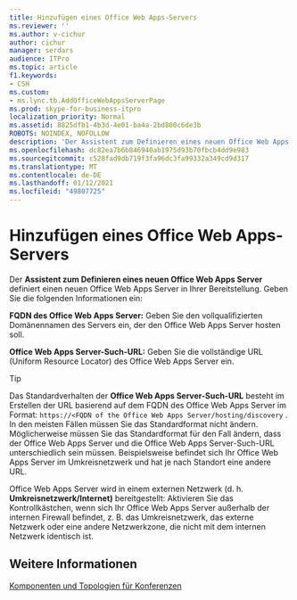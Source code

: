 ```yaml
---
title: Hinzufügen eines Office Web Apps-Servers
ms.reviewer: ''
ms.author: v-cichur
author: cichur
manager: serdars
audience: ITPro
ms.topic: article
f1.keywords:
- CSH
ms.custom:
- ms.lync.tb.AddOfficeWebAppsServerPage
ms.prod: skype-for-business-itpro
localization_priority: Normal
ms.assetid: 8825dfb1-4b3d-4e01-ba4a-2bd800c6de3b
ROBOTS: NOINDEX, NOFOLLOW
description: 'Der Assistent zum Definieren eines neuen Office Web Apps Server definiert einen neuen Office Web Apps Server in Ihrer Bereitstellung. Geben Sie die folgenden Informationen ein:'
ms.openlocfilehash: dc82ea7b6b846940ab1975d93b70fbcb4dd9e983
ms.sourcegitcommit: c528fad9db719f3fa96dc3fa99332a349cd9d317
ms.translationtype: MT
ms.contentlocale: de-DE
ms.lasthandoff: 01/12/2021
ms.locfileid: "49807725"
---
```

# <a name="add-office-web-apps-server"></a>Hinzufügen eines Office Web Apps-Servers

Der **Assistent zum Definieren eines neuen Office Web Apps Server** definiert einen neuen Office Web Apps Server in Ihrer Bereitstellung. Geben Sie die folgenden Informationen ein:

 **FQDN des Office Web Apps Server:** Geben Sie den vollqualifizierten Domänennamen des Servers ein, der den Office Web Apps Server hosten soll.

 **Office Web Apps Server-Such-URL:** Geben Sie die vollständige URL (Uniform Resource Locator) des Office Web Apps Server ein.

> [!TIP]
> Das Standardverhalten der **Office Web Apps Server-Such-URL** besteht im Erstellen der URL basierend auf dem FQDN des Office Web Apps Server im Format: `https://<FQDN of the Office Web Apps Server/hosting/discovery` . In den meisten Fällen müssen Sie das Standardformat nicht ändern. Möglicherweise müssen Sie das Standardformat für den Fall ändern, dass der Office Web Apps Server und die Office Web Apps Server-Such-URL unterschiedlich sein müssen. Beispielsweise befindet sich Ihr Office Web Apps Server im Umkreisnetzwerk und hat je nach Standort eine andere URL.

 Office Web Apps Server wird in einem externen Netzwerk (d. h. **Umkreisnetzwerk/Internet)** bereitgestellt: Aktivieren Sie das Kontrollkästchen, wenn sich Ihr Office Web Apps Server außerhalb der internen Firewall befindet, z. B. das Umkreisnetzwerk, das externe Netzwerk oder eine andere Netzwerkzone, die nicht mit dem internen Netzwerk identisch ist.

## <a name="see-also"></a>Weitere Informationen

[Komponenten und Topologien für Konferenzen](https://technet.microsoft.com/library/eb83052a-3360-4ba1-a6a0-6ee419942809.aspx)
